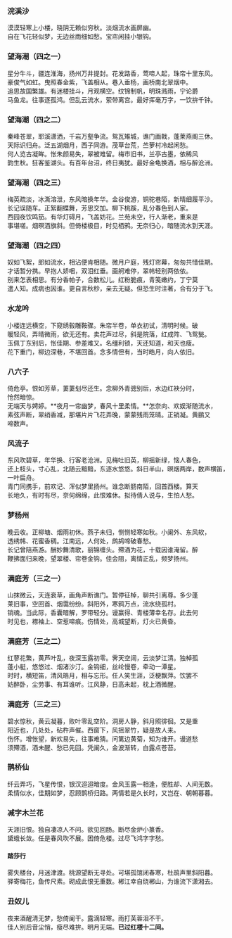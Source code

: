 ### 浣溪沙

漠漠轻寒上小楼，晓阴无赖似穷秋。淡烟流水画屏幽。  
自在飞花轻似梦，无边丝雨细如愁。宝帘闲挂小银钩。  



### 望海潮（四之一）

星分牛斗，疆连淮海，扬州万井提封。花发路香，莺啼人起，珠帘十里东风。  
豪俊气如虹。曳照春金紫，飞盖相从。巷入垂杨，画桥南北翠烟中。  
追思故国繁雄。有迷楼挂斗，月观横空。纹锦制帆，明珠溅雨，宁论爵  
马鱼龙。往事逐孤鸿。但乱云流水，萦带离宫。最好挥毫万字，一饮拚千钟。  

### 望海潮（四之二）

秦峰苍翠，耶溪潇洒，千岩万壑争流。鸳瓦雉城，谯门画戟，蓬莱燕阁三休。   
天际识归舟。泛五湖烟月，西子同游。茂草台荒，苎萝村冷起闲愁。   
何人览古凝眸。怅朱颜易失，翠被难留。梅市旧书，兰亭古墨，依稀风   
韵生秋。狂客鉴湖头。有百年台沼，终日夷犹。最好金龟换酒，相与醉沧洲。   

### 望海潮（四之三）

梅英疏淡，冰澌溶泄，东风暗换年华。金谷俊游，铜驼巷陌，新晴细履平沙。  
长记误随车。正絮翻蝶舞，芳思交加。柳下桃蹊，乱分春色到人家。  
西园夜饮鸣笳。有华灯碍月，飞盖妨花。兰苑未空，行人渐老，重来是  
事堪嗟。烟暝酒旗斜。但倚楼极目，时见栖鸦。无奈归心，暗随流水到天涯。  

### 望海潮（四之四）

奴如飞絮，郎如流水，相沾便肯相随。微月户庭，残灯帘幕，匆匆共惜佳期。   
才话暂分携。早抱人娇咽，双泪红垂。画舸难停，翠帏轻别两依依。   
别来怎表相思。有分香帕子，合数松儿。红粉脆痕，青笺嫩约，丁宁莫   
遣人知。成病也因谁。更自言秋杪，亲去无疑。但恐生时注著，合有分于飞。     



### 水龙吟
小楼连远横空，下窥绣毂雕鞍骤。朱帘半卷，单衣初试，清明时候。破  
暖轻风，弄晴微雨，欲无还有。卖花声过尽，斜是院落，红成阵、飞鸳甃。  
玉佩丁东别后，怅佳期、参差难又。名缰利锁，天还知道，和天也瘦。  
花下重门，柳边深巷，不堪回首。念多情但有，当时皓月，向人依旧。  


### 八六子
倚危亭。恨如芳草，萋萋刬尽还生。念柳外青骢别后，水边红袂分时，  
怆然暗惊。  
无端天与娉婷。**夜月一帘幽梦，春风十里柔情。**怎奈向、欢娱渐随流水，  
素弦声断，翠绡香减，那堪片片飞花弄晚，蒙蒙残雨笼晴。正销凝。黄鹂又  
啼数声。  


### 风流子
东风吹碧草，年华换、行客老沧洲。见梅吐旧英，柳摇新绿，恼人春色，   
还上枝头，寸心乱，北随云黯黯，东逐水悠悠。斜日半山，暝烟两岸，数声横笛，   
一叶扁舟。   
青门同携手，前欢记、浑似梦里扬州。谁念断肠南陌，回首西楼。算天   
长地久，有时有尽，奈何绵绵，此恨难休。拟待倩人说与，生怕人愁。   


### 梦杨州
晚云收。正柳塘、烟雨初休。燕子未归，恻恻轻寒如秋。小阑外、东风软，  
透绣帏、花蜜香稠。江南远，人何处，鹧鸪啼破春愁。  
长记曾陪燕游。酬妙舞清歌，丽锦缠头。殢酒为花，十载因谁淹留。醉  
鞭拂面归来晚，望翠楼、帘卷金钩。佳会阻，离情正乱，频梦扬州。  




### 满庭芳（三之一）

山抹微云，天连衰草，画角声断谯门。暂停征棹，聊共引离尊。多少蓬  
莱旧事，空回首、烟霭纷纷。斜阳外，寒鸦万点，流水绕孤村。  
销魂。当此际，香囊暗解，罗带轻分。谩赢得、青楼薄幸名存。此去何  
时见也，襟袖上、空惹啼痕。伤情处，高城望断，灯火已黄昏。  

### 满庭芳（三之二）

红蓼花繁，黄芦叶乱，夜深玉露初零。霁天空阔，云淡梦江清。独棹孤  
蓬小艇，悠悠过、烟渚沙汀。金钩细，丝纶慢卷，牵动一潭星。  
时时，横短笛，清风皓月，相与忘形。任人笑生涯，泛梗飘萍。饮罢不  
妨醉卧，尘劳事、有耳谁听。江风静，日高未起，枕上酒微醒。  

### 满庭芳（三之三）

碧水惊秋，黄云凝暮，败叶零乱空阶。洞房人静，斜月照徘徊。又是重   
阳近也，几处处，砧杵声催。西窗下，风摇翠竹，疑是故人来。   
伤怀。增怅望，新欢易失，往事难猜。问篱边黄菊，知为谁开。谩道愁   
须殢酒，酒未醒、愁已先回。凭阑久，金波渐转，白露点苍苔。   



### 鹊桥仙
纤云弄巧，飞星传恨，银汉迢迢暗度。金风玉露一相逢，便胜却、人间无数。  
柔情似水，佳期如梦，忍顾鹊桥归路。两情若是久长时，又岂在、朝朝暮暮。   


### 减字木兰花
天涯旧恨。独自凄凉人不问。欲见回肠。断尽金炉小篆香。  
黛蛾长敛。任是春风吹不展。困倚危楼。过尽飞鸿字字愁。   


#### 踏莎行
雾失楼台，月迷津渡。桃源望断无寻处。可堪孤馆闭春寒，杜鹃声里斜阳暮。  
驿寄梅花，鱼传尺素。砌成此恨无重数。郴江幸自绕郴山，为谁流下潇湘去。  


### 丑奴儿
夜来酒醒清无梦，愁倚阑干。露滴轻寒。雨打芙蓉泪不干。   
佳人别后音尘悄，瘦尽难拚。明月无端。**已过红楼十二间。**  


